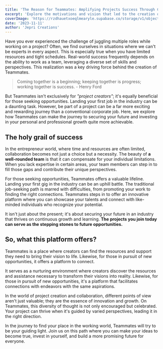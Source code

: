 ```yaml
---
title: 'The Reason for Teammates: Amplifying Projects Success Through Collaboration'
excerpt: 'Explore the motivations and vision that led to the creation of Teammates, a platform designed to make project collaboration more accessible and rewarding for all.'
coverImage: 'https://rzdhauetxoeqlmearyle.supabase.co/storage/v1/object/public/posts/the-reason-for-teammates/hero.jpeg'
date: '2023-11-11'
author: 'Jepri Creations'
---
```


Have you ever experienced the challenge of juggling multiple roles while working on a project? Often, we find ourselves in situations where we can't be experts in every aspect. This is especially true when you have limited resources and tight schedules. Real-world success frequently depends on the ability to work as a team, leveraging a diverse set of skills and perspectives. This realization was a key driving force behind the creation of Teammates.

> Coming together is a beginning; keeping together is progress; working together is success. - Henry Ford

But Teammates isn't exclusively for _"project creators"_; it's equally beneficial for those seeking opportunities. Landing your first job in the industry can be a daunting task. However, be part of a project can be a far more exciting and rewarding journey than a conventional corporate job. Here, we explore how Teammates can make the journey to securing your future and investing in your personal and professional growth quite more achievable.

## The holy grail of success

In the entrepreneur world, where time and resources are often limited, collaboration becomes not just a choice but a necessity. The beauty of **a well-rounded team** is that it can compensate for your individual limitations. When you lack expertise in certain areas, your team members can step in to fill those gaps and contribute their unique perspectives.

For those seeking opportunities, Teammates offers a valuable lifeline. Landing your first gig in the industry can be an uphill battle. The traditional job-seeking path is marred with difficulties, from promoting your work to finding the right connections. Teammates steps in to offer an innovative platform where you can showcase your talents and connect with like-minded individuals who recognize your potential.

It isn't just about the present; it's about securing your future in an industry that thrives on continuous growth and learning. **The projects you join today can serve as the stepping stones to future opportunities.**

## So, what this platform offers?

Teammates is a place where creators can find the resources and support they need to bring their vision to life. Likewise, for those in pursuit of new opportunities, it offers a platform to connect.

It serves as a nurturing environment where creators discover the resources and assistance necessary to transform their visions into reality. Likewise, for those in pursuit of new opportunities, it's a platform that facilitates connections with endeavors with the same aspirations.

In the world of project creation and collaboration, different points of view aren't just valuable; they are the essence of innovation and growth. On Teammates, this diversity of thought is not only encouraged but celebrated. Your project can thrive when it's guided by varied perspectives, leading it in the right direction.

In the journey to find your place in the working world, Teammates will try to be your guiding light. Join us on this path where you can make your ideas to become true, invest in yourself, and build a more promising future for everyone.
